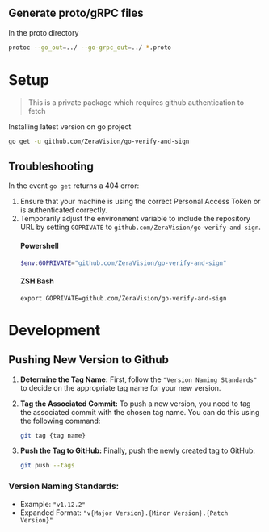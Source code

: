 ## Generate proto/gRPC files
In the proto directory
```bash
protoc --go_out=../ --go-grpc_out=../ *.proto
```

# Setup
> This is a private package which requires github authentication to fetch

Installing latest version on go project
```bash
go get -u github.com/ZeraVision/go-verify-and-sign
```

## Troubleshooting
In the event `go get` returns a 404 error:
1. Ensure that your machine is using the correct Personal Access Token or is authenticated correctly.
2. Temporarily adjust the environment variable to include the repository URL by setting `GOPRIVATE` to `github.com/ZeraVision/go-verify-and-sign`.
   #### Powershell
   ```powershell
   $env:GOPRIVATE="github.com/ZeraVision/go-verify-and-sign"
   ```
   #### ZSH Bash
   ```
   export GOPRIVATE=github.com/ZeraVision/go-verify-and-sign
   ```

# Development

## Pushing New Version to Github

1. **Determine the Tag Name:**
   First, follow the `"Version Naming Standards"` to decide on the appropriate tag name for your new version.

2. **Tag the Associated Commit:**
   To push a new version, you need to tag the   associated commit with the chosen tag name.   You can do this using the following command:
    ```bash
    git tag {tag name} 
    ```
3. **Push the Tag to GitHub:**
    Finally, push the newly created tag to GitHub:
    ```bash
    git push --tags 
    ```

### Version Naming Standards:
- Example: `"v1.12.2"`
- Expanded Format: `"v{Major Version}.{Minor Version}.{Patch Version}"`


